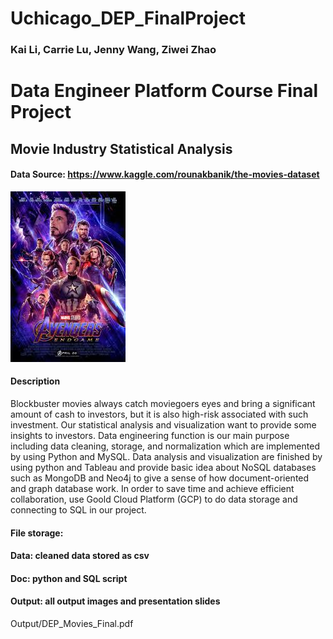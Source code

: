 # Uchicago_DEP_FinalProject
### Kai Li, Carrie Lu, Jenny Wang, Ziwei Zhao

# Data Engineer Platform Course Final Project


## Movie Industry Statistical Analysis
#### Data Source: https://www.kaggle.com/rounakbanik/the-movies-dataset

![image](Output/avengers.jpg)
#### Description
Blockbuster movies always catch moviegoers eyes and bring a significant amount of cash to investors, but it is also high-risk associated with such investment. Our statistical analysis and visualization want to provide some insights to investors.
Data engineering function is our main purpose including data cleaning, storage, and normalization which are implemented by using Python and MySQL.
Data analysis and visualization are finished by using python and Tableau and provide basic idea about NoSQL databases such as MongoDB and Neo4j to give a sense of how document-oriented and graph database work.
In order to save time and achieve efficient collaboration, use Goold Cloud Platform (GCP) to do data storage and connecting to SQL in our project.

#### File storage:
#### Data: cleaned data stored as csv
#### Doc: python and SQL script
#### Output: all output images and presentation slides

Output/DEP_Movies_Final.pdf
